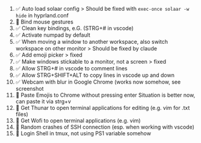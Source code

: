  1. ✅ Auto load solaar config > Should be fixed with `exec-once solaar -w hide` in hyprland.conf
 2. 🚫 Bind mouse gestures
 3. ✅ Clean key bindings, e.G. (STRG+# in vscode)
 4. ✅ Activate numpad by default
 5. ✅ When moving a window to another workspace, also switch workspace on other monitor > Should be fixed by claude
 6. ✅ Add emoji picker > fixed
 7. ✅ Make windows stickable to a monitor, not a screen > fixed
 8. ✅ Allow STRG+# in vscode to comment lines
 9. ✅ Allow STRG+SHIFT+ALT to copy lines in vscode up and down
10. ✅ Webcam with blur in Google Chrome (works now somehow, see screenshot
11. 🚫 Paste Emojis to Chrome without pressing enter
    Situation is better now, can paste it via strg+v
12. 🚫 Get Thunar to open terminal applications for editing (e.g. vim for .txt files)
13. 🚫 Get Wofi to open terminal applications (e.g. vim)
14. 🚫 Random crashes of SSH connection (esp. when working with vscode)
15. 🚫 Login Shell in tmux, not using PS1 variable somehow






